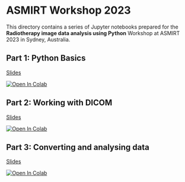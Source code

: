 # ASMIRT Workshop 2023

This directory contains a series of Jupyter notebooks prepared for the **Radiotherapy image data
analysis using Python** Workshop at ASMIRT 2023 in Sydney, Australia.

## Part 1: Python Basics

[Slides](https://unsw-my.sharepoint.com/:p:/g/personal/z3523015_ad_unsw_edu_au/EdvxEVKSZV1Glpb6pHn55mgBD7xC5Whu_SPoFrfJBITEYg?e=DKiv6G)

[![Open In Colab](https://colab.research.google.com/assets/colab-badge.svg)](https://colab.research.google.com/github/AustralianCancerDataNetwork/pydicer/blob/main/examples/ASMIRTWorkshop/1_Python_Intro.ipynb)

## Part 2: Working with DICOM

[Slides](https://unsw-my.sharepoint.com/:p:/g/personal/z3523015_ad_unsw_edu_au/EXyvFauxn4FBhFXiSskhzd0BYaE-Q3xPzI_PlxoTtC6_8Q?e=qFp3zm)

[![Open In Colab](https://colab.research.google.com/assets/colab-badge.svg)](https://colab.research.google.com/github/AustralianCancerDataNetwork/pydicer/blob/main/examples/ASMIRTWorkshop/2_DICOM.ipynb)

## Part 3: Converting and analysing data

[Slides](https://unsw-my.sharepoint.com/:p:/g/personal/z3523015_ad_unsw_edu_au/ETopzSi06zxNqQgpqkHbR94B2DIuWy8TflxFB8ozfw1R-g?e=eq4hIC)

[![Open In Colab](https://colab.research.google.com/assets/colab-badge.svg)](https://colab.research.google.com/github/AustralianCancerDataNetwork/pydicer/blob/main/examples/ASMIRTWorkshop/3_RT_Data_Analysis.ipynb)
